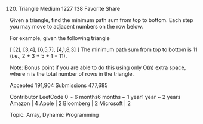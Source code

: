 120. Triangle
Medium 1227 138 Favorite Share

Given a triangle, find the minimum path sum from top to bottom. Each step you may move to adjacent numbers on the row below.

For example, given the following triangle

[
     [2],
    [3,4],
   [6,5,7],
  [4,1,8,3]
]
The minimum path sum from top to bottom is 11 (i.e., 2 + 3 + 5 + 1 = 11).

Note:
Bonus point if you are able to do this using only O(n) extra space, where n is the total number of rows in the triangle.

Accepted 191,904
Submissions 477,685

Contributor LeetCode
0 ~ 6 months6 months ~ 1 year1 year ~ 2 years
Amazon | 4 Apple | 2 Bloomberg | 2 Microsoft | 2

Topic: Array, Dynamic Programming

